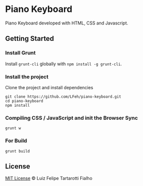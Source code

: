 # Piano Keyboard

Piano Keyboard developed with HTML, CSS and Javascript.


## Getting Started

### Install Grunt

Install `grunt-cli` globally with `npm install -g grunt-cli`.

### Install the project

Clone the project and install dependencies

	git clone https://github.com/LFeh/piano-keyboard.git
	cd piano-keyboard
	npm install

### Compiling CSS / JavaScript and init the Browser Sync

	grunt w

### For Build

	grunt build

## License
 
[MIT License](http://felipefialho.mit-license.org/) © Luiz Felipe Tartarotti Fialho
